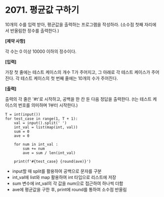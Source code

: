 # 2071. 평균값 구하기 #

10개의 수를 입력 받아, 평균값을 출력하는 프로그램을 작성하라. (소수점 첫째 자리에서 반올림한 정수를 출력한다.)

**[제약 사항]**

각 수는 0 이상 10000 이하의 정수이다.

**[입력]**

가장 첫 줄에는 테스트 케이스의 개수 T가 주어지고, 그 아래로 각 테스트 케이스가 주어진다. 각 테스트 케이스의 첫 번째 줄에는 10개의 수가 주어진다.

**[출력]**

출력의 각 줄은 '#t'로 시작하고, 공백을 한 칸 둔 다음 정답을 출력한다. (t는 테스트 케이스의 번호를 의미하며 1부터 시작한다.)

```
T = int(input())
for test_case in range(1, T + 1):
    val = input().split(' ')
    int_val = list(map(int, val))
    sum = 0
    ave = 0

    for num in int_val :
        sum += num
        ave = sum / len(int_val)

    print(f'#{test_case} {round(ave)}')
```

- input할 때 split를 활용하여 공백으로 문자를 구분
- int_val에 list와 map 활용하여 int 타입으로 리스트에 저장
- sum 변수에 int_val의 각 값을 num으로 접근하여 하나씩 더함
- ave에 평균값을 구한 후, print에 round를 통하여 소수점 반올림